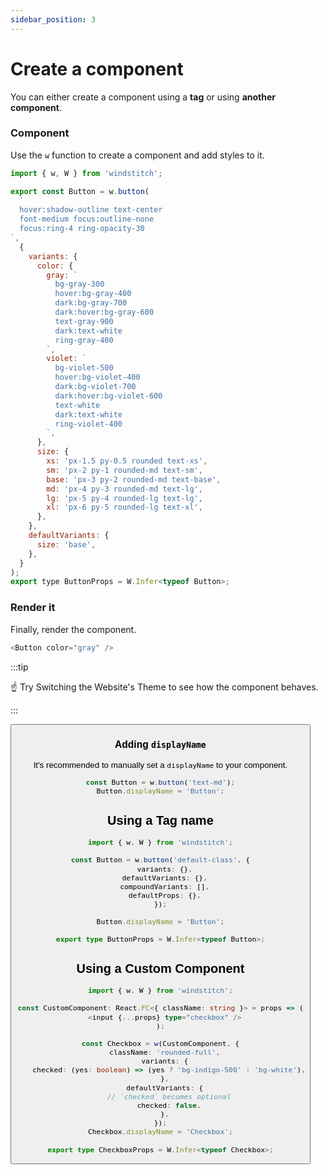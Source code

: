 ```yaml
---
sidebar_position: 3
---
```


# Create a component

You can either create a component using a **tag** or using **another component**.

### Component

Use the `w` function to create a component and add styles to it.

```jsx line=3-11
import { w, W } from 'windstitch';

export const Button = w.button(
  `
  hover:shadow-outline text-center
  font-medium focus:outline-none
  focus:ring-4 ring-opacity-30
`,
  {
    variants: {
      color: {
        gray: `
          bg-gray-300
          hover:bg-gray-400
          dark:bg-gray-700
          dark:hover:bg-gray-600
          text-gray-900
          dark:text-white
          ring-gray-400
        `,
        violet: `
          bg-violet-500
          hover:bg-violet-400
          dark:bg-violet-700
          dark:hover:bg-violet-600
          text-white
          dark:text-white
          ring-violet-400
        `,
      },
      size: {
        xs: 'px-1.5 py-0.5 rounded text-xs',
        sm: 'px-2 py-1 rounded-md text-sm',
        base: 'px-3 py-2 rounded-md text-base',
        md: 'px-4 py-3 rounded-md text-lg',
        lg: 'px-5 py-4 rounded-lg text-lg',
        xl: 'px-6 py-5 rounded-lg text-xl',
      },
    },
    defaultVariants: {
      size: 'base',
    },
  }
);
export type ButtonProps = W.Infer<typeof Button>;
```

### Render it

Finally, render the component.

```typescript
<Button color="gray" />
```

:::tip

☝️ Try Switching the Website's Theme to see how the component behaves.

:::

<Preview>
  <Button />
</Preview>

### Adding `displayName`

It's recommended to manually set a `displayName` to your component.

```jsx
const Button = w.button('text-md');
Button.displayName = 'Button';
```

## Using a Tag name

```typescript
import { w, W } from 'windstitch';

const Button = w.button('default-class', {
  variants: {},
  defaultVariants: {},
  compoundVariants: [],
  defaultProps: {},
});

Button.displayName = 'Button';

export type ButtonProps = W.Infer<typeof Button>;
```

## Using a Custom Component

```typescript
import { w, W } from 'windstitch';

const CustomComponent: React.FC<{ className: string }> = props => (
  <input {...props} type="checkbox" />
);

const Checkbox = w(CustomComponent, {
  className: 'rounded-full',
  variants: {
    checked: (yes: boolean) => (yes ? 'bg-indigo-500' : 'bg-white'),
  },
  defaultVariants: {
    // `checked` becomes optional
    checked: false,
  },
});
Checkbox.displayName = 'Checkbox';

export type CheckboxProps = W.Infer<typeof Checkbox>;
```
